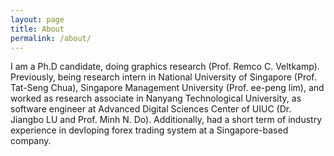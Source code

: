 ```yaml
---
layout: page
title: About
permalink: /about/
---
```


I am a Ph.D candidate, doing graphics research (Prof. Remco C. Veltkamp). Previously, being research intern in National University of Singapore (Prof. Tat-Seng Chua), Singapore Management University (Prof. ee-peng lim), and worked as research associate in Nanyang Technological University, as software engineer at Advanced Digital Sciences Center of UIUC (Dr. Jiangbo LU and Prof. Minh N. Do). Additionally, had a short term of industry experience in devloping forex trading system at a Singapore-based company.
